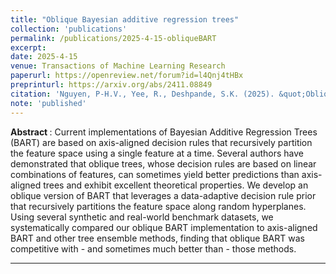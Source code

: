 ```yaml
---
title: "Oblique Bayesian additive regression trees"
collection: 'publications'
permalink: /publications/2025-4-15-obliqueBART
excerpt: 
date: 2025-4-15
venue: Transactions of Machine Learning Research
paperurl: https://openreview.net/forum?id=l4Qnj4tHBx
preprinturl: https://arxiv.org/abs/2411.08849
citation: 'Nguyen, P-H.V., Yee, R., Deshpande, S.K. (2025). &quot;Oblique Bayesian additive regression trees.&quot;'; <i>Transactions on Machine Learning Research</i>.'
note: 'published'
---
```


<b> Abstract </b> : 
Current implementations of Bayesian Additive Regression Trees (BART) are based on axis-aligned decision rules that recursively partition the feature space using a single feature at a time. Several authors have demonstrated that oblique trees, whose decision rules are based on linear combinations of features, can sometimes yield better predictions than axis-aligned trees and exhibit excellent theoretical properties. We develop an oblique version of BART that leverages a data-adaptive decision rule prior that recursively partitions the feature space along random hyperplanes. Using several synthetic and real-world benchmark datasets, we systematically compared our oblique BART implementation to axis-aligned BART and other tree ensemble methods, finding that oblique BART was competitive with - and sometimes much better than - those methods.

---


